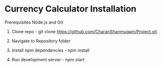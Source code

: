 # Currency Calculator Installation

Prerequisites
	Node.js and Git
	
1. Clone repo - 
	git clone https://github.com/CharanShanmugam/Project.git
	
2. Navigate to Repository folder

3. Install npm dependencies -
	npm install
	
4. Run development server -
	npm start
